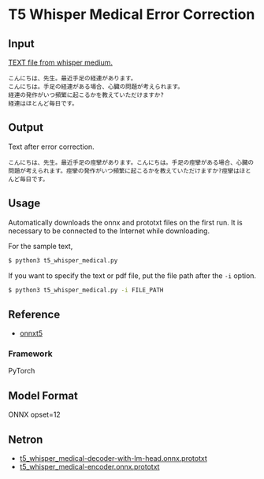 # T5 Whisper Medical Error Correction

## Input

[TEXT file from whisper medium.](input.txt)

```
こんにちは、先生。最近手足の経連があります。
こんにちは。手足の経連がある場合、心臓の問題が考えられます。
経連の発作がいつ頻繁に起こるかを教えていただけますか?
経連はほとんど毎日です。
```

## Output

Text after error correction.

```
こんにちは、先生。最近手足の痙攣があります。こんにちは。手足の痙攣がある場合、心臓の問題が考えられます。痙攣の発作がいつ頻繁に起こるかを教えていただけますか?痙攣はほとんど毎日です。
```

## Usage

Automatically downloads the onnx and prototxt files on the first run.
It is necessary to be connected to the Internet while downloading.

For the sample text,
```bash
$ python3 t5_whisper_medical.py
```

If you want to specify the text or pdf file, put the file path after the `-i` option.  
```bash
$ python3 t5_whisper_medical.py -i FILE_PATH
```

## Reference

- [onnxt5](https://github.com/abelriboulot/onnxt5)

### Framework
PyTorch

## Model Format

ONNX opset=12

## Netron

- [t5_whisper_medical-decoder-with-lm-head.onnx.prototxt](https://netron.app/?url=https://storage.googleapis.com/ailia-models/t5_whisper_medical/t5_whisper_medical-decoder-with-lm-head.onnx.prototxt)
- [t5_whisper_medical-encoder.onnx.prototxt](https://netron.app/?url=https://storage.googleapis.com/ailia-models/t5_whisper_medical/t5_whisper_medical-encoder.onnx.prototxt)

